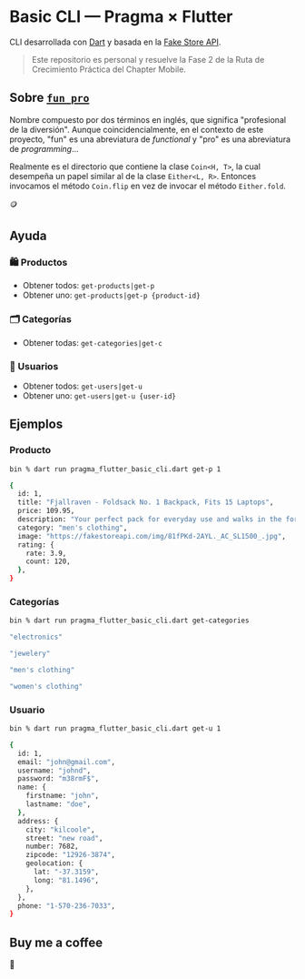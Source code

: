 # Basic CLI — Pragma × Flutter

CLI desarrollada con [Dart](https://dart.dev/) y basada en la [Fake Store API](https://fakestoreapi.com/).

> Este repositorio es personal y resuelve la Fase 2 de la Ruta de Crecimiento Práctica del Chapter Mobile.

## Sobre [`fun_pro`](https://github.com/mcarlosco/pragma_flutter_basic_cli/tree/main/bin/fun_pro)

Nombre compuesto por dos términos en inglés, que significa "profesional de la diversión". Aunque coincidencialmente, en el contexto de este proyecto, "fun" es una abreviatura de _functional_ y "pro" es una abreviatura de _programming_...

Realmente es el directorio que contiene la clase `Coin<H, T>`, la cual desempeña un papel similar al de la clase `Either<L, R>`. Entonces invocamos el método `Coin.flip` en vez de invocar el método `Either.fold`.

🪙

## Ayuda

### 🛍️ Productos

- Obtener todos: `get-products|get-p`
- Obtener uno: `get-products|get-p {product-id}`

### 🗂️ Categorías

- Obtener todas: `get-categories|get-c`

### 👥 Usuarios

- Obtener todos: `get-users|get-u`
- Obtener uno: `get-users|get-u {user-id}`

## Ejemplos

### Producto

``` zsh
bin % dart run pragma_flutter_basic_cli.dart get-p 1

{
  id: 1,
  title: "Fjallraven - Foldsack No. 1 Backpack, Fits 15 Laptops",
  price: 109.95,
  description: "Your perfect pack for everyday use and walks in the forest. Stash your laptop (up to 15 inches) in the padded sleeve, your everyday",
  category: "men's clothing",
  image: "https://fakestoreapi.com/img/81fPKd-2AYL._AC_SL1500_.jpg",
  rating: {
    rate: 3.9,
    count: 120,
  },
}

```

### Categorías

``` zsh
bin % dart run pragma_flutter_basic_cli.dart get-categories

"electronics"

"jewelery"

"men's clothing"

"women's clothing"

```

### Usuario

``` zsh
bin % dart run pragma_flutter_basic_cli.dart get-u 1

{
  id: 1,
  email: "john@gmail.com",
  username: "johnd",
  password: "m38rmF$",
  name: {
    firstname: "john",
    lastname: "doe",
  },
  address: {
    city: "kilcoole",
    street: "new road",
    number: 7682,
    zipcode: "12926-3874",
    geolocation: {
      lat: "-37.3159",
      long: "81.1496",
    },
  },
  phone: "1-570-236-7033",
}

```

## Buy me a coffee

🙈
